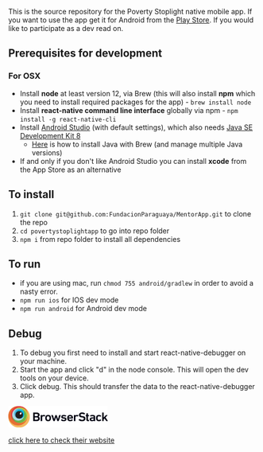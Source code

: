 This is the source repository for the Poverty Stoplight native mobile app. If you want to use the app get it for Android from the [Play Store](https://play.google.com/store/apps/details?id=com.povertystoplightapp). If you would like to participate as a dev read on.

## Prerequisites for development

### For OSX

- Install **node** at least version 12, via Brew (this will also install **npm** which you need to install required packages for the app) - `brew install node`
- Install **react-native command line interface** globally via npm - `npm install -g react-native-cli`
- Install [Android Studio](https://developer.android.com/distribute/) (with default settings), which also needs [Java SE Development Kit 8](https://www.oracle.com/technetwork/java/javase/downloads/jdk8-downloads-2133151.html)
  - [Here](https://stackoverflow.com/a/47699905) is how to install Java with Brew (and manage multiple Java versions)
- If and only if you don't like Android Studio you can install **xcode** from the App Store as an alternative

## To install

1.  `git clone git@github.com:FundacionParaguaya/MentorApp.git` to clone the repo
2.  `cd povertystoplightapp` to go into repo folder
3.  `npm i` from repo folder to install all dependencies

## To run

- if you are using mac, run `chmod 755 android/gradlew` in order to avoid a nasty error.
- `npm run ios` for IOS dev mode
- `npm run android` for Android dev mode

## Debug

1. To debug you first need to install and start react-native-debugger on your machine.
2. Start the app and click "d" in the node console. This will open the dev tools on your device.
3. Click debug. This should transfer the data to the react-native-debugger app.

<img width="200" alt="portfolio_view" src="assets/images/browserstack.png">

[click here to check their website](http://browserstack.com)
